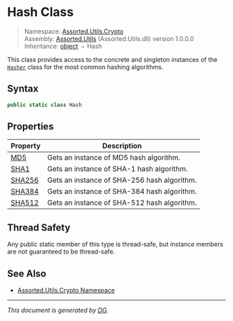 ﻿# Hash Class

> Namespace: [Assorted.Utils.Crypto](index.md#assortedutilscrypto-namespace)\
> Assembly: [Assorted.Utils](index.md) (Assorted.Utils.dll) version 1.0.0.0\
> Inheritance: [object](https://docs.microsoft.com/en-us/dotnet/api/system.object) `→` Hash

This class provides access to the concrete and singleton instances of the [`Hasher`](Assorted.Utils.Crypto.Hasher.md) class for the most common hashing algorithms.

## Syntax

```csharp
public static class Hash
```

## Properties

Property | Description
--- | ---
[MD5](Assorted.Utils.Crypto.Hash.MD5.md) | Gets an instance of MD5 hash algorithm.
[SHA1](Assorted.Utils.Crypto.Hash.SHA1.md) | Gets an instance of SHA-1 hash algorithm.
[SHA256](Assorted.Utils.Crypto.Hash.SHA256.md) | Gets an instance of SHA-256 hash algorithm.
[SHA384](Assorted.Utils.Crypto.Hash.SHA384.md) | Gets an instance of SHA-384 hash algorithm.
[SHA512](Assorted.Utils.Crypto.Hash.SHA512.md) | Gets an instance of SHA-512 hash algorithm.

## Thread Safety

Any public static member of this type is thread\-safe, but instance members are not guaranteed to be thread\-safe.

## See Also

- [Assorted.Utils.Crypto Namespace](index.md#assortedutilscrypto-namespace)

---

_This document is generated by [DG](https://github.com/Khojasteh/dg)._
